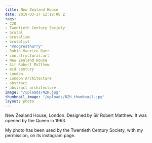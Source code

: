 ```yaml
---
title: New Zealand House
date: 2019-03-17 12:18:00 Z
tags:
- C20
- Twentieth Century Society
- brutal
- brutalism
- brutalist
- "@nogreathurry"
- Robin Maurice Barr
- con.structural.art
- New Zealand House
- Sir Robert Matthew
- mid century
- London
- London Architecture
- abstract
- abstract architecture
image: "/uploads/NZH.jpg"
thumbnail_image: "/uploads/NZH_thumbnail.jpg"
layout: photo
---
```


New Zealand House, London. Designed by Sir Robert Matthew. It was opened by the Queen in 1963.

My photo has been used by the Twentieth Century Society, with my permission, on its instagram page. 